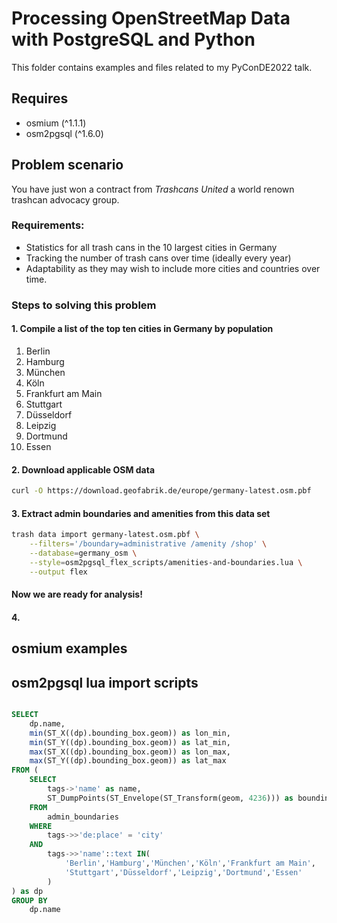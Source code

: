 # Processing OpenStreetMap Data with PostgreSQL and Python

This folder contains examples and files related to my PyConDE2022 talk.

## Requires

- osmium (^1.1.1)
- osm2pgsql (^1.6.0)

## Problem scenario

You have just won a contract from *Trashcans United* a world renown trashcan advocacy group.

### Requirements:

- Statistics for all trash cans in the 10 largest cities in Germany
- Tracking the number of trash cans over time (ideally every year)
- Adaptability as they may wish to include more cities and countries over time.

### Steps to solving this problem

#### 1. Compile a list of the top ten cities in Germany by population

1. Berlin
2. Hamburg
3. München
4. Köln
5. Frankfurt am Main
6. Stuttgart
7. Düsseldorf
8. Leipzig
9. Dortmund
10. Essen

#### 2. Download applicable OSM data

```bash
curl -O https://download.geofabrik.de/europe/germany-latest.osm.pbf
```

#### 3. Extract admin boundaries and amenities from this data set

```bash
trash data import germany-latest.osm.pbf \
    --filters='/boundary=administrative /amenity /shop' \
    --database=germany_osm \
    --style=osm2pgsql_flex_scripts/amenities-and-boundaries.lua \
    --output flex
```

#### Now we are ready for analysis!

#### 4.


## osmium examples

## osm2pgsql lua import scripts

```sql

SELECT
    dp.name,
    min(ST_X((dp).bounding_box.geom)) as lon_min,
    min(ST_Y((dp).bounding_box.geom)) as lat_min,
    max(ST_X((dp).bounding_box.geom)) as lon_max,
    max(ST_Y((dp).bounding_box.geom)) as lat_max
FROM (
    SELECT
        tags->'name' as name,
        ST_DumpPoints(ST_Envelope(ST_Transform(geom, 4236))) as bounding_box
    FROM
        admin_boundaries
    WHERE
        tags->>'de:place' = 'city'
    AND
        tags->>'name'::text IN(
            'Berlin','Hamburg','München','Köln','Frankfurt am Main',
            'Stuttgart','Düsseldorf','Leipzig','Dortmund','Essen'
        )
) as dp
GROUP BY
    dp.name
```
